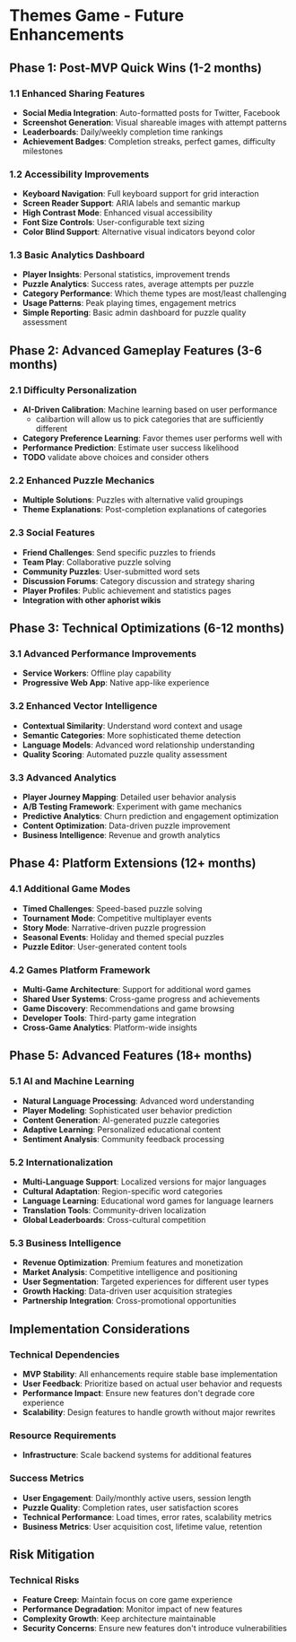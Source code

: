# Themes Game - Future Enhancements

## Phase 1: Post-MVP Quick Wins (1-2 months)

### 1.1 Enhanced Sharing Features

- **Social Media Integration**: Auto-formatted posts for Twitter, Facebook
- **Screenshot Generation**: Visual shareable images with attempt patterns
- **Leaderboards**: Daily/weekly completion time rankings
- **Achievement Badges**: Completion streaks, perfect games, difficulty milestones

### 1.2 Accessibility Improvements

- **Keyboard Navigation**: Full keyboard support for grid interaction
- **Screen Reader Support**: ARIA labels and semantic markup
- **High Contrast Mode**: Enhanced visual accessibility
- **Font Size Controls**: User-configurable text sizing
- **Color Blind Support**: Alternative visual indicators beyond color

### 1.3 Basic Analytics Dashboard

- **Player Insights**: Personal statistics, improvement trends
- **Puzzle Analytics**: Success rates, average attempts per puzzle
- **Category Performance**: Which theme types are most/least challenging
- **Usage Patterns**: Peak playing times, engagement metrics
- **Simple Reporting**: Basic admin dashboard for puzzle quality assessment

## Phase 2: Advanced Gameplay Features (3-6 months)

### 2.1 Difficulty Personalization

- **AI-Driven Calibration**: Machine learning based on user performance
    - calibartion will allow us to pick categories that are sufficiently different
- **Category Preference Learning**: Favor themes user performs well with
- **Performance Prediction**: Estimate user success likelihood
- **TODO** validate above choices and consider others

### 2.2 Enhanced Puzzle Mechanics

- **Multiple Solutions**: Puzzles with alternative valid groupings
- **Theme Explanations**: Post-completion explanations of categories

### 2.3 Social Features

- **Friend Challenges**: Send specific puzzles to friends
- **Team Play**: Collaborative puzzle solving
- **Community Puzzles**: User-submitted word sets
- **Discussion Forums**: Category discussion and strategy sharing
- **Player Profiles**: Public achievement and statistics pages
- **Integration with other aphorist wikis**

## Phase 3: Technical Optimizations (6-12 months)

### 3.1 Advanced Performance Improvements

- **Service Workers**: Offline play capability
- **Progressive Web App**: Native app-like experience

### 3.2 Enhanced Vector Intelligence

- **Contextual Similarity**: Understand word context and usage
- **Semantic Categories**: More sophisticated theme detection
- **Language Models**: Advanced word relationship understanding
- **Quality Scoring**: Automated puzzle quality assessment

### 3.3 Advanced Analytics

- **Player Journey Mapping**: Detailed user behavior analysis
- **A/B Testing Framework**: Experiment with game mechanics
- **Predictive Analytics**: Churn prediction and engagement optimization
- **Content Optimization**: Data-driven puzzle improvement
- **Business Intelligence**: Revenue and growth analytics

## Phase 4: Platform Extensions (12+ months)

### 4.1 Additional Game Modes

- **Timed Challenges**: Speed-based puzzle solving
- **Tournament Mode**: Competitive multiplayer events
- **Story Mode**: Narrative-driven puzzle progression
- **Seasonal Events**: Holiday and themed special puzzles
- **Puzzle Editor**: User-generated content tools

### 4.2 Games Platform Framework

- **Multi-Game Architecture**: Support for additional word games
- **Shared User Systems**: Cross-game progress and achievements
- **Game Discovery**: Recommendations and game browsing
- **Developer Tools**: Third-party game integration
- **Cross-Game Analytics**: Platform-wide insights

## Phase 5: Advanced Features (18+ months)

### 5.1 AI and Machine Learning

- **Natural Language Processing**: Advanced word understanding
- **Player Modeling**: Sophisticated user behavior prediction
- **Content Generation**: AI-generated puzzle categories
- **Adaptive Learning**: Personalized educational content
- **Sentiment Analysis**: Community feedback processing

### 5.2 Internationalization

- **Multi-Language Support**: Localized versions for major languages
- **Cultural Adaptation**: Region-specific word categories
- **Language Learning**: Educational word games for language learners
- **Translation Tools**: Community-driven localization
- **Global Leaderboards**: Cross-cultural competition

### 5.3 Business Intelligence

- **Revenue Optimization**: Premium features and monetization
- **Market Analysis**: Competitive intelligence and positioning
- **User Segmentation**: Targeted experiences for different user types
- **Growth Hacking**: Data-driven user acquisition strategies
- **Partnership Integration**: Cross-promotional opportunities

## Implementation Considerations

### Technical Dependencies

- **MVP Stability**: All enhancements require stable base implementation
- **User Feedback**: Prioritize based on actual user behavior and requests
- **Performance Impact**: Ensure new features don't degrade core experience
- **Scalability**: Design features to handle growth without major rewrites

### Resource Requirements

- **Infrastructure**: Scale backend systems for additional features

### Success Metrics

- **User Engagement**: Daily/monthly active users, session length
- **Puzzle Quality**: Completion rates, user satisfaction scores
- **Technical Performance**: Load times, error rates, scalability metrics
- **Business Metrics**: User acquisition cost, lifetime value, retention

## Risk Mitigation

### Technical Risks

- **Feature Creep**: Maintain focus on core game experience
- **Performance Degradation**: Monitor impact of new features
- **Complexity Growth**: Keep architecture maintainable
- **Security Concerns**: Ensure new features don't introduce vulnerabilities
